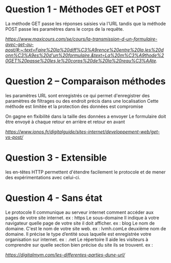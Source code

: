 # **Question 1 - Méthodes GET et POST**

La méthode GET passe les réponses saisies via l'URL tandis que la méthode POST passe les paramètres dans le corps de la requête.

*https://www.maxicours.com/se/cours/la-transmission-d-un-formulaire-avec-get-ou-post/#:~:text=Faire%20la%20diff%C3%A9rence%20entre%20la,les%20donn%C3%A9es%20d'un%20formulaire.&text=La%20m%C3%A9thode%20GET%20passe%20les,le%20corps%20de%20la%20requ%C3%AAte.*

# **Question 2 – Comparaison méthodes**

les paramètres URL sont enregistrés ce qui permet d'enregistrer des paramètres de filtrages ou des endroit précis dans une localisation
Cette méthode est limitée et la protection des données est compromise

On gagne en flxibilité dans la taille des données a envoyer
Le formulaire doit être envoyé à chaque retour en arrière et retour en avant 

*https://www.ionos.fr/digitalguide/sites-internet/developpement-web/get-vs-post/*

# **Question 3 - Extensible**

les en-têtes HTTP permettent d'étendre facilement le protocole et de mener des expérimentations avec celui-ci.
 
# **Question 4 - Sans état**

Le protocole Il communique au serveur internet comment accéder aux pages de votre site internet. ex : https
Le sous-domaine Il indique à votre navigateur quelle page de votre site il doit afficher. ex : blog
Le nom de domaine. C'est le nom de votre site web. ex : lvmh.comLe deuxième nom de domaine. Il précise le type d’entité sous laquelle est enregistrée votre organisation sur internet. ex : .net 
Le répertoire Il aide les visiteurs à comprendre sur quelle section bien précise du site ils se trouvent. ex : 

*https://digitalmym.com/les-differentes-parties-dune-url/*
 
 
 
 
 
 
 
 
 